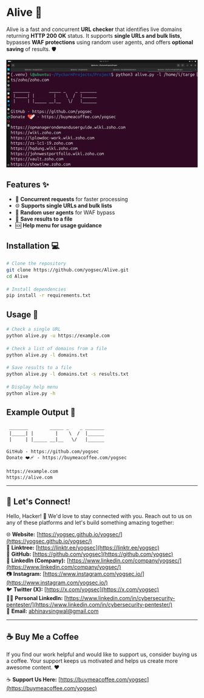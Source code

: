 # Alive 🚀

Alive is a fast and concurrent **URL checker** that identifies live domains returning **HTTP 200 OK** status. It supports **single URLs and bulk lists**, bypasses **WAF protections** using random user agents, and offers **optional saving** of results. 🛡️

![CyberSecurity Tool - Alive](https://github.com/yogsec/Alive/blob/main/Screenshot%20from%202025-03-12%2021-17-03.png?raw=true)

## Features ✨
- 🔄 **Concurrent requests** for faster processing
- 🌐 **Supports single URLs and bulk lists**
- 🛑 **Random user agents** for WAF bypass
- 💾 **Save results to a file**
- 🆘 **Help menu for usage guidance**

## Installation 💻
```bash
# Clone the repository
git clone https://github.com/yogsec/Alive.git
cd Alive

# Install dependencies
pip install -r requirements.txt
```

## Usage 🚀
```bash
# Check a single URL
python alive.py -u https://example.com

# Check a list of domains from a file
python alive.py -l domains.txt

# Save results to a file
python alive.py -l domains.txt -s results.txt

# Display help menu
python alive.py -h
```

## Example Output 📜
```
 _______        _____ _    _ _______
 |_____| |        |    \  /  |______
 |     | |_____ __|__   \/   |______

GitHub - https://github.com/yogsec
Donate ❤️‍🩹 - https://buymeacoffee.com/yogsec

https://example.com
https://alive.com
```

---

## 🌟 Let's Connect!

Hello, Hacker! 👋 We'd love to stay connected with you. Reach out to us on any of these platforms and let's build something amazing together:

🌐 **Website:** [https://yogsec.github.io/yogsec/](https://yogsec.github.io/yogsec/)  
📜 **Linktree:** [https://linktr.ee/yogsec](https://linktr.ee/yogsec)  
🔗 **GitHub:** [https://github.com/yogsec](https://github.com/yogsec)  
💼 **LinkedIn (Company):** [https://www.linkedin.com/company/yogsec/](https://www.linkedin.com/company/yogsec/)  
📷 **Instagram:** [https://www.instagram.com/yogsec.io/](https://www.instagram.com/yogsec.io/)  
🐦 **Twitter (X):** [https://x.com/yogsec](https://x.com/yogsec)  
👨‍💼 **Personal LinkedIn:** [https://www.linkedin.com/in/cybersecurity-pentester/](https://www.linkedin.com/in/cybersecurity-pentester/)  
📧 **Email:** abhinavsingwal@gmail.com

---

## ☕ Buy Me a Coffee

If you find our work helpful and would like to support us, consider buying us a coffee. Your support keeps us motivated and helps us create more awesome content. ❤️

☕ **Support Us Here:** [https://buymeacoffee.com/yogsec](https://buymeacoffee.com/yogsec)
